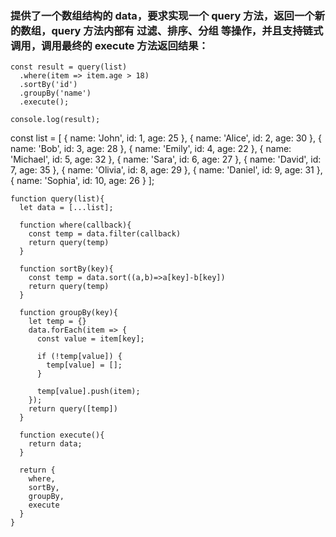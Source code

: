 ### 提供了一个数组结构的 data，要求实现一个 query 方法，返回一个新的数组，query 方法内部有 过滤、排序、分组 等操作，并且支持链式调用，调用最终的 execute 方法返回结果：

```
const result = query(list)
  .where(item => item.age > 18)
  .sortBy('id')
  .groupBy('name')
  .execute();

console.log(result);
```

const list = [
  { name: 'John', id: 1, age: 25 },
  { name: 'Alice', id: 2, age: 30 },
  { name: 'Bob', id: 3, age: 28 },
  { name: 'Emily', id: 4, age: 22 },
  { name: 'Michael', id: 5, age: 32 },
  { name: 'Sara', id: 6, age: 27 },
  { name: 'David', id: 7, age: 35 },
  { name: 'Olivia', id: 8, age: 29 },
  { name: 'Daniel', id: 9, age: 31 },
  { name: 'Sophia', id: 10, age: 26 }
];

```
function query(list){
  let data = [...list];

  function where(callback){
    const temp = data.filter(callback)
    return query(temp)
  }

  function sortBy(key){
    const temp = data.sort((a,b)=>a[key]-b[key])
    return query(temp)
  }

  function groupBy(key){
    let temp = {}
    data.forEach(item => {
      const value = item[key];

      if (!temp[value]) {
        temp[value] = [];
      }

      temp[value].push(item);
    });
    return query([temp])
  }

  function execute(){
    return data;
  }

  return {
    where,
    sortBy,
    groupBy,
    execute
  }
}

```
